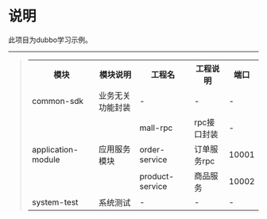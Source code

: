 # 说明
此项目为dubbo学习示例。

-----
> <table>
> 	<tr>
> 		<th>模块</th>
> 		<th>模块说明</th>
> 		<th>工程名</th>
> 		<th>工程说明</th>
> 		<th>端口</th>
> 	</tr>
> 	<tr>
> 		<td>common-sdk</td>
> 		<td>业务无关功能封装</td>
> 		<td>-</td>
> 		<td>-</td>
> 		<td>-</td>
> 	</tr>
> 	<tr>
> 		<td rowspan=3>application-module</td>
> 		<td rowspan=3>应用服务模块</td>
> 		<td>mall-rpc</td>
> 		<td>rpc接口封装</td>
> 		<td>-</td>
> 	</tr>
> 	<tr>
> 		<td>order-service</td>
> 		<td>订单服务rpc</td>
> 		<td>10001</td>
> 	</tr>
> 	<tr>
> 		<td>product-service</td>
> 		<td>商品服务</td>
> 		<td>10002</td>
> 	</tr>
> 	<tr>
> 		<td>system-test</td>
> 		<td>系统测试</td>
> 		<td>-</td>
> 		<td>-</td>
> 		<td>-</td>
> 	</tr>